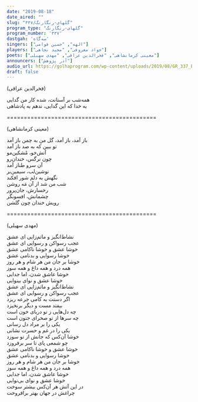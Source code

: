 ```yaml
---
date: "2019-08-18"
date_aired: ""
slug: "گلهای-رنگارنگ/۳۳۷"
program_type: "گلهای-رنگارنگ"
program_number: '۳۳۷'
dastgah: 'سه‌گاه'
singers: ["الهه", "حسین قوامی"]
players: ["جواد معروفی", "مجید نجاهی"]
poets: ["معینی کرمانشاهی", "فخرالدین عراقی", "مهدی سهیلی"]
announcers: ["آذر پژوهش"]
audio_url: https://golhaprogram.com/wp-content/uploads/2019/08/GR_337_Elaheh_Ghavami.mp3
draft: false
---
```


(فخرالدین عراقی)  

همه‌شب بر آستانت، شده کار من گدایی  
به خدا که این گدایی، ندهم به پادشاهی  

============================================  

(معینی کرمانشاهی)  

باز آمد، باز آمد، گل من به چمن باز آمد  
تو ببین که به صد ناز آمد  
آتش‌خو، مُشکین‌مو  
چون نرگس، خندان‌رو  
آن سرو طناز آمد  
نوشین‌لب، سیمین‌بر  
نگهش به دلم شور افکند  
شب من شد از آن مَه روشن  
رخسارش، جان‌پرور  
چشمانش، افسونگر  
رویش خندان چون گلشن  

============================================  

(مهدی سهیلی)  

نشاط‌انگیز و ماتم‌زایی ای عشق  
عجب رسواکن و رسوایی ای عشق  
خوشا عشق و خوشا ناکامی عشق  
خوشا رسوایی و بدنامی عشق  
خوشا بر جان من هر شام و هر روز  
همه درد و همه داغ و همه سوز  
خوشا عاشق شدن، اما جدایی  
خوشا عشق و نوای بینوایی  
نشاط‌انگیز و ماتم‌زایی ای عشق  
عجب رسواکن و رسوایی ای عشق  
اگر دستت به کامی جرعه ریزد  
بیفتد مست و دیگر برنخیزد  
چه دل‌هایی ز تو دریای خون است  
چه سرها از تو صحرای جنون است  
یکی را بر مراد دل رسانی  
یکی را در غم و حسرت نشانی  
خوشا آن‌کس که جانش از تو سوزد  
چو شمعی پای تا سر برفروزد  
خوشا عشق و خوشا ناکامی عشق  
خوشا رسوایی و بدنامی عشق  
خوشا بر جان من هر شام و هر روز  
همه درد و همه داغ و همه سوز  
خوشا عاشق شدن، اما جدایی  
خوشا عشق و نوای بی‌نوایی  
در این آتش هر آن‌کس بیشتر سوخت  
چراغش در جهان بهتر برافروخت  
